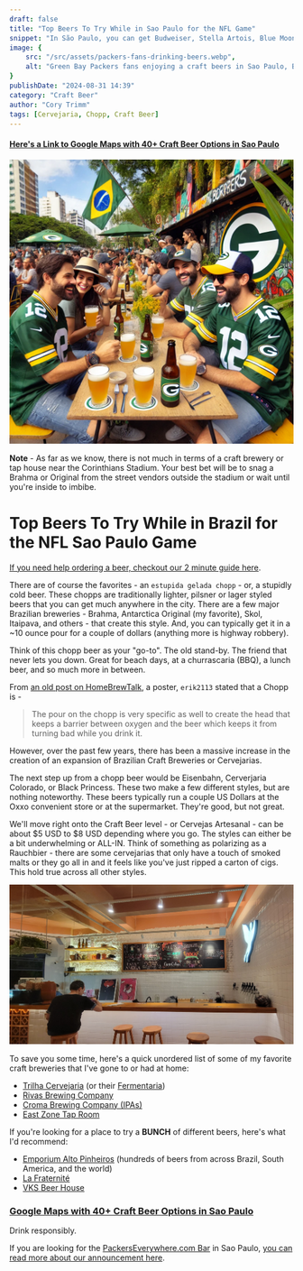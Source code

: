 ```yaml
---
draft: false
title: "Top Beers To Try While in Sao Paulo for the NFL Game"
snippet: "In São Paulo, you can get Budweiser, Stella Artois, Blue Moon, Pabst, and even Lagunitas. But São Paulo has a budding craft brewery scene. This post aims to highlight a few of our favorite places and breweries to have one."
image: {
    src: "/src/assets/packers-fans-drinking-beers.webp",
    alt: "Green Bay Packers fans enjoying a craft beers in Sao Paulo, Brazil"
}
publishDate: "2024-08-31 14:39"
category: "Craft Beer"
author: "Cory Trimm"
tags: [Cervejaria, Chopp, Craft Beer]
---
```


#### [Here's a Link to Google Maps with 40+ Craft Beer Options in Sao Paulo](https://maps.app.goo.gl/9fSNUafi48tqup1D6)

![Green Bay Packers fans enjoying a craft beer in Sao Paulo, Brazil](/src/assets/packers-fans-drinking-beers.webp)

**Note** - As far as we know, there is not much in terms of a craft brewery or tap house near the Corinthians Stadium. Your best bet will be to snag a Brahma or Original from the street vendors outside the stadium or wait until you're inside to imbibe.

# Top Beers To Try While in Brazil for the NFL Sao Paulo Game

[If you need help ordering a beer, checkout our 2 minute guide here](/blog/how-to-order-a-beer-in-portuguese/).

There are of course the favorites - an `estupida gelada chopp` - or, a stupidly cold beer. These chopps are traditionally lighter, pilsner or lager styled beers that you can get much anywhere in the city. There are a few major Brazilian breweries - Brahma, Antarctica Original (my favorite), Skol, Itaipava, and others - that create this style. And, you can typically get it in a ~10 ounce pour for a couple of dollars (anything more is highway robbery).

Think of this chopp beer as your "go-to". The old stand-by. The friend that never lets you down. Great for beach days, at a churrascaria (BBQ), a lunch beer, and so much more in between.

From [an old post on HomeBrewTalk](https://www.homebrewtalk.com/threads/brazilian-chopp-beer.121966/), a poster, `erik2113` stated that a Chopp is - 
> The pour on the chopp is very specific as well to create the head that keeps a barrier between oxygen and the beer which keeps it from turning bad while you drink it.

However, over the past few years, there has been a massive increase in the creation of an expansion of Brazilian Craft Breweries or Cervejarias.

The next step up from a chopp beer would be Eisenbahn,  Cerverjaria Colorado, or Black Princess. These two make a few different styles, but are nothing noteworthy. These beers typically run a couple US Dollars at the Oxxo convenient store or at the supermarket. They're good, but not great.

We'll move right onto the Craft Beer level - or Cervejas Artesanal - can be about $5 USD to $8 USD depending where you go. The styles can either be a bit underwhelming or ALL-IN. Think of something as polarizing as a Rauchbier - there are some cervejarias that only have a touch of smoked malts or they go all in and it feels like you've just ripped a carton of cigs. This hold true across all other styles.

![Interior of Trilha Cervejaria in Itaim Bibi](/src/assets/trilha.jpg)

To save you some time, here's a quick unordered list of some of my favorite craft breweries that I've gone to or had at home:
- [Trilha Cervejaria](https://maps.app.goo.gl/nSVREYYKco8cPLsP6) (or their [Fermentaria](https://maps.app.goo.gl/fo7dPTg256xHUFP4A))
- [Rivas Brewing Company](https://maps.app.goo.gl/tfwjx14hFmnx7R4Z6)
- [Croma Brewing Company (IPAs)](https://maps.app.goo.gl/WcSPm4ma3owF1ia28)
- [East Zone Tap Room](https://maps.app.goo.gl/VYEA2hQW4zC5bwbV7)

If you're looking for a place to try a **BUNCH** of different beers, here's what I'd recommend:
- [Emporium Alto Pinheiros](https://maps.app.goo.gl/u6bBygpc6dHh1oT2A) (hundreds of beers from across Brazil, South America, and the world)
- [La Fraternité](https://maps.app.goo.gl/mucdeX6xX3WiTqtF7)
- [VKS Beer House](https://maps.app.goo.gl/fqca2SJZryNpC2cW6)

### [Google Maps with 40+ Craft Beer Options in Sao Paulo](https://maps.app.goo.gl/9fSNUafi48tqup1D6)

Drink responsibly.

If you are looking for the [PackersEverywhere.com Bar](https://www.packerseverywhere.com/find-a-bar/bar-details/Index?id=dade858a-fa8f-6ce3-be09-ff000095b832) in Sao Paulo, [you can read more about our announcement here](/blog/announcing-omalleys-as-the-packers-everywhere-bar/).
